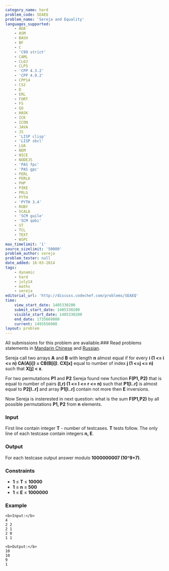 ```yaml
---
category_name: hard
problem_code: SEAEQ
problem_name: 'Sereja and Equality'
languages_supported:
    - ADA
    - ASM
    - BASH
    - BF
    - C
    - 'C99 strict'
    - CAML
    - CLOJ
    - CLPS
    - 'CPP 4.3.2'
    - 'CPP 4.9.2'
    - CPP14
    - CS2
    - D
    - ERL
    - FORT
    - FS
    - GO
    - HASK
    - ICK
    - ICON
    - JAVA
    - JS
    - 'LISP clisp'
    - 'LISP sbcl'
    - LUA
    - NEM
    - NICE
    - NODEJS
    - 'PAS fpc'
    - 'PAS gpc'
    - PERL
    - PERL6
    - PHP
    - PIKE
    - PRLG
    - PYTH
    - 'PYTH 3.4'
    - RUBY
    - SCALA
    - 'SCM guile'
    - 'SCM qobi'
    - ST
    - TCL
    - TEXT
    - WSPC
max_timelimit: '1'
source_sizelimit: '50000'
problem_author: sereja
problem_tester: null
date_added: 16-03-2014
tags:
    - dynamic
    - hard
    - july14
    - maths
    - sereja
editorial_url: 'http://discuss.codechef.com/problems/SEAEQ'
time:
    view_start_date: 1405330200
    submit_start_date: 1405330200
    visible_start_date: 1405330200
    end_date: 1735669800
    current: 1493556988
layout: problem
---
```

All submissions for this problem are available.###  Read problems statements in [Mandarin Chinese](http://www.codechef.com/download/translated/JULY14/mandarin/SEAEQ.pdf) and [Russian](http://www.codechef.com/download/translated/JULY14/russian/SEAEQ.pdf).

Sereja call two arrays **A** and **B** with length **n** almost equal if for every **i (1 <= i <= n) CA(A\[i\]) = CB(B\[i\])**. **CX\[x\]** equal to number of index **j (1 <=j <= n)** such that **X\[j\] < x**.

For two permutations **P1** and **P2** Sereja found new function **F(P1, P2)** that is equal to number of pairs **(l,r) (1 <= l <= r <= n)** such that **P1\[l..r\]** is almost equal to **P2\[l..r\]** and array **P1\[l..r\]** contain not more then **E** inversions.

Now Sereja is insterested in next question: what is the sum **F(P1,P2)** by all possible permutations **P1, P2** from **n** elements.

### Input

First line contain integer **T** - number of testcases. **T** tests follow. The only line of each testcase contain integers **n, E**.

### Output

For each testcase output answer modulo **1000000007 (10^9+7)**.

### Constraints

- **1** ≤ **T** ≤ **10000**
- **1** ≤ **n** ≤ **500**
- **1** ≤ **E** ≤ **1000000**

### Example

```
<b>Input:</b>
4
2 2
2 1
2 0
1 1

<b>Output:</b>
10
10
9
1


```